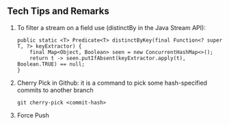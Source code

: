 ## Tech Tips and Remarks

1. To filter a stream on a field use (distinctBy in the Java Stream API):
    ```
    public static <T> Predicate<T> distinctByKey(final Function<? super T, ?> keyExtractor) {
        final Map<Object, Boolean> seen = new ConcurrentHashMap<>();
        return t -> seen.putIfAbsent(keyExtractor.apply(t), Boolean.TRUE) == null;     
    }
    ```
2. Cherry Pick in Github: it is a command to pick some hash-specified commits to another branch
    ```
    git cherry-pick <commit-hash>
    ```
3. Force Push